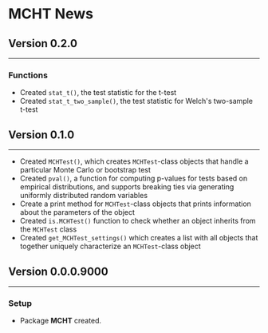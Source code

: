 # MCHT News

## Version 0.2.0
---

### Functions

- Created `stat_t()`, the test statistic for the t-test
- Created `stat_t_two_sample()`, the test statistic for Welch's two-sample
    t-test

## Version 0.1.0
---

- Created `MCHTest()`, which creates `MCHTest`-class objects that handle a
    particular Monte Carlo or bootstrap test
- Created `pval()`, a function for computing p-values for tests based on
    empirical distributions, and supports breaking ties via generating uniformly
    distributed random variables
- Create a print method for `MCHTest`-class objects that prints information
    about the parameters of the object
- Created `is.MCHTest()` function to check whether an object inherits from the
    `MCHTest` class
- Created `get_MCHTest_settings()` which creates a list with all objects that
    together uniquely characterize an `MCHTest`-class object

## Version 0.0.0.9000
---

### Setup

- Package **MCHT** created.
